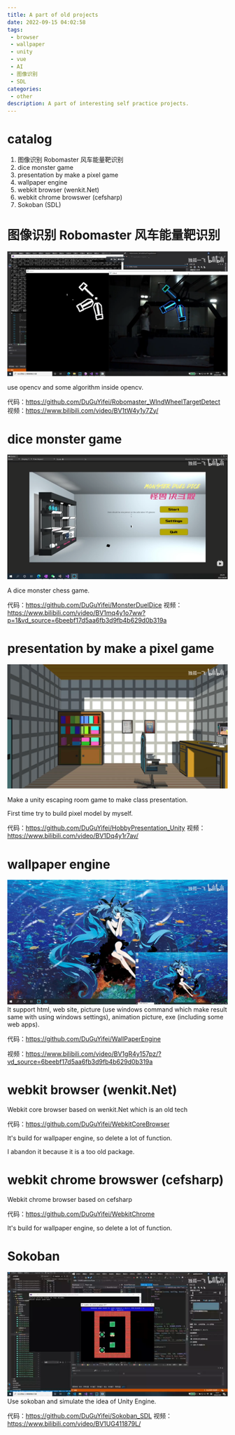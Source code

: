 ```yaml
---
title: A part of old projects
date: 2022-09-15 04:02:58
tags:
 - browser
 - wallpaper
 - unity
 - vue
 - AI
 - 图像识别
 - SDL
categories:
 - other
description: A part of interesting self practice projects.
---
```


# catalog
1. 图像识别 Robomaster 风车能量靶识别
2. dice monster game
3. presentation by make a pixel game
4. wallpaper engine
5. webkit browser (wenkit.Net)
6. webkit chrome browswer (cefsharp)
7. Sokoban (SDL)

# 图像识别 Robomaster 风车能量靶识别
![](A-part-of-old-projects/2022-09-15-04-26-13.png)

use opencv and some algorithm inside opencv.

代码：https://github.com/DuGuYifei/Robomaster_WIndWheelTargetDetect
视频：https://www.bilibili.com/video/BV1tW4y1y7Zy/

# dice monster game
![](A-part-of-old-projects/2022-09-15-04-23-33.png)

A dice monster chess game.

代码：https://github.com/DuGuYifei/MonsterDuelDice
视频：https://www.bilibili.com/video/BV1mq4y1o7ww?p=1&vd_source=6beebf17d5aa6fb3d9fb4b629d0b319a

# presentation by make a pixel game
![](A-part-of-old-projects/2022-09-15-04-20-56.png)

Make a unity escaping room game to make class presentation.

First time try to build pixel model by myself.

代码：https://github.com/DuGuYifei/HobbyPresentation_Unity
视频：https://www.bilibili.com/video/BV1Dq4y1r7av/

# wallpaper engine
![](A-part-of-old-projects/2022-09-15-04-14-54.png)
It support html, web site, picture (use windows command which make result same with using windows settings), animation picture, exe (including some web apps).

代码：https://github.com/DuGuYifei/WallPaperEngine

视频：https://www.bilibili.com/video/BV1gR4y157pz/?vd_source=6beebf17d5aa6fb3d9fb4b629d0b319a

# webkit browser (wenkit.Net)
Webkit core browser based on wenkit.Net which is an old tech

代码：https://github.com/DuGuYifei/WebkitCoreBrowser

It's build for wallpaper engine, so delete a lot of function. 

I abandon it because it is a too old package.

# webkit chrome browswer (cefsharp)
Webkit chrome browser based on cefsharp

代码：https://github.com/DuGuYifei/WebkitChrome

It's build for wallpaper engine, so delete a lot of function. 

# Sokoban
![](A-part-of-old-projects/2022-09-15-04-28-46.png)
Use sokoban and simulate the idea of Unity Engine.

代码：https://github.com/DuGuYifei/Sokoban_SDL
视频：https://www.bilibili.com/video/BV1UG411879L/
